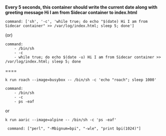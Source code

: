 **Every 5 seconds, this container should write the current date along with greeting message Hi I am from Sidecar container to index.html**

`command: ['sh', '-c', 'while true; do echo "$(date) Hi I am from Sidecar container" >> /var/log/index.html; sleep 5; done']`

(or)

```
command:
    - /bin/sh
    - -c
    - while true; do echo $(date -u) Hi I am from Sidecar container >> /var/log/index.html; sleep 5; done
```

====

`k run roach --image=busybox -- /bin/sh -c 'echo "roach"; sleep 1000'`


```
command:
    - /bin/sh
    - -c
    - ps -eaf

```

or

`k run aaric --image=alpine -- /bin/sh -c 'ps -eaf'`


` command: ["perl", "-Mbignum=bpi", "-wle", "print bpi(1024)"]`
